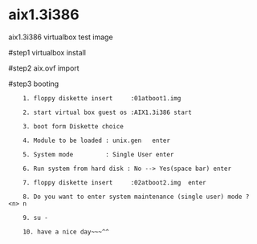 # aix1.3i386
aix1.3i386 virtualbox test image

#step1  virtualbox install

#step2  aix.ovf import


#step3  booting
        
        
        1. floppy diskette insert     :01atboot1.img
        
        2. start virtual box guest os :AIX1.3i386 start
        
        3. boot form Diskette choice
        
        4. Module to be loaded : unix.gen   enter
        
        5. System mode         : Single User enter
        
        6. Run system from hard disk : No --> Yes(space bar) enter
       
        7. floppy diskette insert     :02atboot2.img  enter 
        
        8. Do you want to enter system maintenance (single user) mode ? <n> n
        
        9. su -
        
        10. have a nice day~~~^^
        
        
        
        
        
        
        
        


